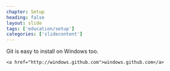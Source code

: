 ```yaml
---
chapter: Setup
heading: false
layout: slide
tags: ['education/setup']
categories: ['slidecontent']
---
```


<div class="sticky">
	<span><i class="icon-cloud-download"> </i></span>
	Git is easy to install on Windows too.

	<a href="http://windows.github.com">windows.github.com</a>
</div>
